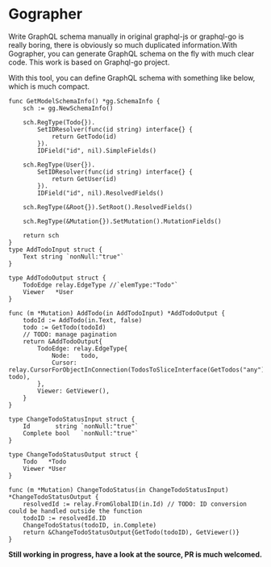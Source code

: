 # Gographer
Write GraphQL schema manually in original graphql-js or graphql-go is really boring, there is obviously so much duplicated information.With Gographer,
you can generate GraphQL schema on the fly with much clear code. This work is based on Graphql-go project.


With this tool, you can define GraphQL schema with something like below, which is much compact.
```golang
func GetModelSchemaInfo() *gg.SchemaInfo {
	sch := gg.NewSchemaInfo()

	sch.RegType(Todo{}).
		SetIDResolver(func(id string) interface{} {
			return GetTodo(id)
		}).
		IDField("id", nil).SimpleFields()

	sch.RegType(User{}).
		SetIDResolver(func(id string) interface{} {
			return GetUser(id)
		}).
		IDField("id", nil).ResolvedFields()

	sch.RegType(&Root{}).SetRoot().ResolvedFields()

	sch.RegType(&Mutation{}).SetMutation().MutationFields()

	return sch
}
type AddTodoInput struct {
	Text string `nonNull:"true"`
}

type AddTodoOutput struct {
	TodoEdge relay.EdgeType //`elemType:"Todo"`
	Viewer   *User
}

func (m *Mutation) AddTodo(in AddTodoInput) *AddTodoOutput {
	todoId := AddTodo(in.Text, false)
	todo := GetTodo(todoId)
	// TODO: manage pagination
	return &AddTodoOutput{
		TodoEdge: relay.EdgeType{
			Node:   todo,
			Cursor: relay.CursorForObjectInConnection(TodosToSliceInterface(GetTodos("any")), todo),
		},
		Viewer: GetViewer(),
	}
}

type ChangeTodoStatusInput struct {
	Id       string `nonNull:"true"`
	Complete bool   `nonNull:"true"`
}

type ChangeTodoStatusOutput struct {
	Todo   *Todo
	Viewer *User
}

func (m *Mutation) ChangeTodoStatus(in ChangeTodoStatusInput) *ChangeTodoStatusOutput {
	resolvedId := relay.FromGlobalID(in.Id) // TODO: ID conversion could be handled outside the function
	todoID := resolvedId.ID
	ChangeTodoStatus(todoID, in.Complete)
	return &ChangeTodoStatusOutput{GetTodo(todoID), GetViewer()}
}
```


**Still working in progress, have a look at the source, PR is much welcomed.**